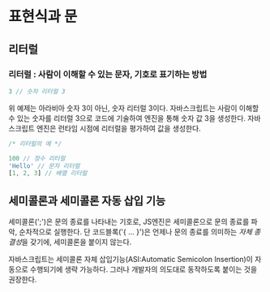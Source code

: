 # 표현식과 문
## 리터럴
### 리터럴 : 사람이 이해할 수 있는 문자, 기호로 표기하는 방법
```javascript
3 // 숫자 리터럴 3
```
위 예제는 아라비아 숫자 3이 아닌, 숫자 리터럴 3이다. 자바스크립트는 사람이 이해할 수 있는 숫자를 리터럴 3으로 코드에 기술하여 엔진을 통해 숫자 값 3을 생성한다. 자바스크립트 엔진은 런타임 시점에 리터럴을 평가하여 값을 생성한다.
```javascript
/* 리터럴의 예 */

100 // 정수 리터럴
'Hello' // 문자 리터럴
[1, 2, 3] // 배열 리터럴
```

## 세미콜론과 세미콜론 자동 삽입 기능
세미콜론(';')은 문의 종료를 나타내는 기호로, JS엔진은 세미콜론으로 문의 종료를 파악, 순차적으로 실행한다. 단 코드블록('{ ... }')은 언제나 문의 종료를 의미하는 *자체 종결성*을 갖기에, 세미콜론을 붙이지 않는다.

자바스크립트는 세미콜론 자체 삽입기능(ASI:Automatic Semicolon Insertion)이 자동으로 수행되기에 생략 가능하다. 그러나 개발자의 의도대로 동작하도록 붙이는 것을 권장한다.
